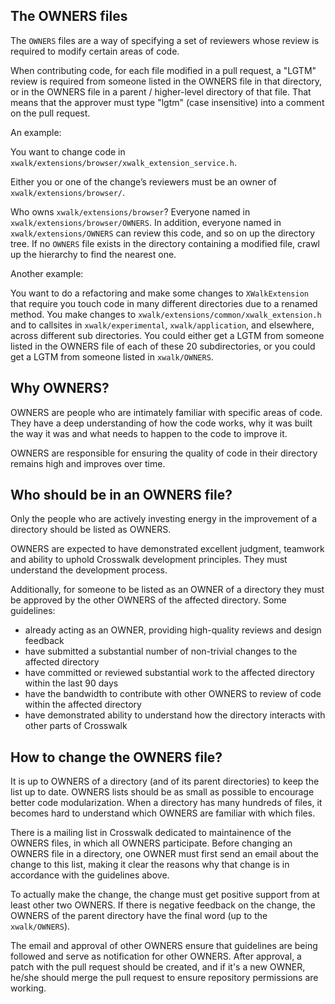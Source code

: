 ## The OWNERS files

The `OWNERS` files are a way of specifying a set of reviewers whose review is required to modify certain areas of code.

When contributing code, for each file modified in a pull request, a "LGTM" review is required from someone listed in the OWNERS file in that directory, or in the OWNERS file in a parent / higher-level directory of that file. That means that the approver must type "lgtm" (case insensitive) into a comment on the pull request.

An example:

You want to change code in `xwalk/extensions/browser/xwalk_extension_service.h`.

Either you or one of the change’s reviewers must be an owner of `xwalk/extensions/browser/`.

Who owns `xwalk/extensions/browser`? Everyone named in `xwalk/extensions/browser/OWNERS`. In addition, everyone named in `xwalk/extensions/OWNERS` can review this code, and so on up the directory tree. If no `OWNERS` file exists in the directory containing a modified file, crawl up the hierarchy to find the nearest one. 

Another example:

You want to do a refactoring and make some changes to `XWalkExtension` that require you touch code in many different directories due to a renamed method. You make changes to `xwalk/extensions/common/xwalk_extension.h` and to callsites in `xwalk/experimental`, `xwalk/application`, and elsewhere, across different sub directories. You could either get a LGTM from someone listed in the OWNERS file of each of these 20 subdirectories, or you could get a LGTM from someone listed in `xwalk/OWNERS`.

## Why OWNERS?

OWNERS are people who are intimately familiar with specific areas of code. They have a deep understanding of how the code works, why it was built the way it was and what needs to happen to the code to improve it.

OWNERS are responsible for ensuring the quality of code in their directory remains high and improves over time.

## Who should be in an OWNERS file?

Only the people who are actively investing energy in the improvement of a directory should be listed as OWNERS.

OWNERS are expected to have demonstrated excellent judgment, teamwork and ability to uphold Crosswalk development principles. They must understand the development process.

Additionally, for someone to be listed as an OWNER of a directory they must be approved by the other OWNERS of the affected directory. Some guidelines:

  * already acting as an OWNER, providing high-quality reviews and design feedback
  * have submitted a substantial number of non-trivial changes to the affected directory
  * have committed or reviewed substantial work to the affected directory within the last 90 days
  * have the bandwidth to contribute with other OWNERS to review of code within the affected directory
  * have demonstrated ability to understand how the directory interacts with other parts of Crosswalk

## How to change the OWNERS file?

It is up to OWNERS of a directory (and of its parent directories) to keep the list up to date. OWNERS lists should be as small as possible to encourage better code modularization. When a directory has many hundreds of files, it becomes hard to understand which OWNERS are familiar with which files.

There is a mailing list in Crosswalk dedicated to maintainence of the OWNERS files, in which all OWNERS participate. Before changing an OWNERS file in a directory, one OWNER must first send an email about the change to this list, making it clear the reasons why that change is in accordance with the guidelines above.

To actually make the change, the change must get positive support from at least other two OWNERS. If there is negative feedback on the change, the OWNERS of the parent directory have the final word (up to the `xwalk/OWNERS`).

The email and approval of other OWNERS ensure that guidelines are being followed and serve as notification for other OWNERS. After approval, a patch with the pull request should be created, and if it's a new OWNER, he/she should merge the pull request to ensure repository permissions are working.